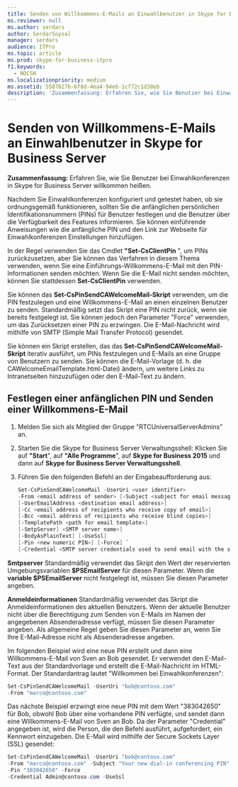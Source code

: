 ```yaml
---
title: Senden von Willkommens-E-Mails an Einwahlbenutzer in Skype for Business Server
ms.reviewer: null
ms.author: serdars
author: SerdarSoysal
manager: serdars
audience: ITPro
ms.topic: article
ms.prod: skype-for-business-itpro
f1.keywords:
  - NOCSH
ms.localizationpriority: medium
ms.assetid: 5507827b-6f8d-4ea4-94e6-1cf72c1d38eb
description: 'Zusammenfassung: Erfahren Sie, wie Sie Benutzer bei Einwahlkonferenzen in Skype for Business Server willkommen heißen.'
---
```


# <a name="send-welcome-email-to-dial-in-users-in-skype-for-business-server"></a>Senden von Willkommens-E-Mails an Einwahlbenutzer in Skype for Business Server
 
**Zusammenfassung:** Erfahren Sie, wie Sie Benutzer bei Einwahlkonferenzen in Skype for Business Server willkommen heißen.
  
Nachdem Sie Einwahlkonferenzen konfiguriert und getestet haben, ob sie ordnungsgemäß funktionieren, sollten Sie die anfänglichen persönlichen Identifikationsnummern (PINs) für Benutzer festlegen und die Benutzer über die Verfügbarkeit des Features informieren. Sie können einführende Anweisungen wie die anfängliche PIN und den Link zur Webseite für Einwahlkonferenzen Einstellungen hinzufügen. 
  
In der Regel verwenden Sie das Cmdlet **"Set-CsClientPin** ", um PINs zurückzusetzen, aber Sie können das Verfahren in diesem Thema verwenden, wenn Sie eine Einführungs-Willkommens-E-Mail mit den PIN-Informationen senden möchten. Wenn Sie die E-Mail nicht senden möchten, können Sie stattdessen **Set-CsClientPin** verwenden.
  
Sie können das **Set-CsPinSendCAWelcomeMail-Skript** verwenden, um die PIN festzulegen und eine Willkommens-E-Mail an einen einzelnen Benutzer zu senden. Standardmäßig setzt das Skript eine PIN nicht zurück, wenn sie bereits festgelegt ist. Sie können jedoch den Parameter "Force" verwenden, um das Zurücksetzen einer PIN zu erzwingen. Die E-Mail-Nachricht wird mithilfe von SMTP (Simple Mail Transfer Protocol) gesendet.
  
Sie können ein Skript erstellen, das das **Set-CsPinSendCAWelcomeMail-Skript** iterativ ausführt, um PINs festzulegen und E-Mails an eine Gruppe von Benutzern zu senden. Sie können die E-Mail-Vorlage (d. h. die CAWelcomeEmailTemplate.html-Datei) ändern, um weitere Links zu Intranetseiten hinzuzufügen oder den E-Mail-Text zu ändern.
  


## <a name="set-an-initial-pin-and-send-welcome-email"></a>Festlegen einer anfänglichen PIN und Senden einer Willkommens-E-Mail

1. Melden Sie sich als Mitglied der Gruppe "RTCUniversalServerAdmins" an.
    
2. Starten Sie die Skype for Business Server Verwaltungsshell: Klicken Sie auf **"Start**", auf **"Alle Programme**", auf **Skype for Business 2015** und dann auf **Skype for Business Server Verwaltungsshell**.
    
3. Führen Sie den folgenden Befehl an der Eingabeaufforderung aus:
    
   ```PowerShell
   Set-CsPinSendCAWelcomeMail -UserUri <user identifier>
   -From <email address of sender> [-Subject <subject for email message>]
   [-UserEmailAddress <destination email address>]
   [-Cc <email address of recipients who receive copy of email>]
   [-Bcc <email address of recipients who receive blind copies>]
   [-TemplatePath <path for email template>]
   [-SmtpServer] <SMTP server name>]
   [-BodyAsPlainText] [-UseSsl]
   [-Pin <new numeric PIN>] [-Force] `
   [-Credential <SMTP server credentials used to send email with the specified From address>]
   ```

**Smtpserver** Standardmäßig verwendet das Skript den Wert der reservierten Umgebungsvariablen **$PSEmailServer** für diesen Parameter. Wenn die **variable $PSEmailServer** nicht festgelegt ist, müssen Sie diesen Parameter angeben.
    
**Anmeldeinformationen** Standardmäßig verwendet das Skript die Anmeldeinformationen des aktuellen Benutzers. Wenn der aktuelle Benutzer nicht über die Berechtigung zum Senden von E-Mails im Namen der angegebenen Absenderadresse verfügt, müssen Sie diesen Parameter angeben. Als allgemeine Regel geben Sie diesen Parameter an, wenn Sie Ihre E-Mail-Adresse nicht als Absenderadresse angeben.
    
Im folgenden Beispiel wird eine neue PIN erstellt und dann eine Willkommens-E-Mail von Sven an Bob gesendet. Er verwendet den E-Mail-Text aus der Standardvorlage und erstellt die E-Mail-Nachricht im HTML-Format. Der Standardantrag lautet "Willkommen bei Einwahlkonferenzen":
  
```PowerShell
Set-CsPinSendCAWelcomeMail -UserUri "bob@contoso.com"
-From "marco@contoso.com"
```

Das nächste Beispiel erzwingt eine neue PIN mit dem Wert "383042650" für Bob, obwohl Bob über eine vorhandene PIN verfügte, und sendet dann eine Willkommens-E-Mail von Sven an Bob. Da der Parameter "Credential" angegeben ist, wird die Person, die den Befehl ausführt, aufgefordert, ein Kennwort einzugeben. Die E-Mail wird mithilfe der Secure Sockets Layer (SSL) gesendet:
  
```PowerShell
Set-CsPinSendCAWelcomeMail -UserUri "bob@contoso.com"
-From "marco@contoso.com" -Subject "Your new dial-in conferencing PIN"
-Pin "383042650" -Force
-Credential Admin@contoso.com -UseSsl
```
